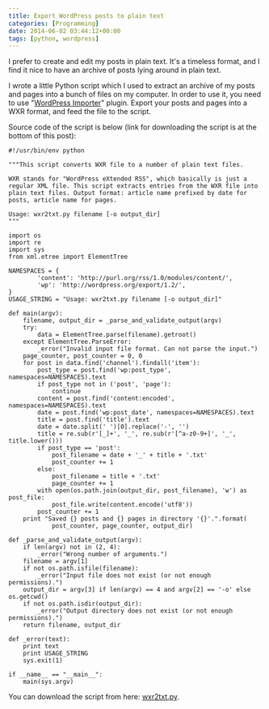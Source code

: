 ```yaml
---
title: Export WordPress posts to plain text
categories: [Programming]
date: 2014-06-02 03:44:12+00:00
tags: [python, wordpress]
---
```


I prefer to create and edit my posts in plain text. It's a timeless format, and
I find it nice to have an archive of posts lying around in plain text.

I wrote a little Python script which I used to extract an archive of my posts
and pages into a bunch of files on my computer. In order to use it, you need to
use "[WordPress Importer][1]" plugin. Export your posts and pages into a WXR
format, and feed the file to the script.

Source code of the script is below (link for downloading the script is at the
bottom of this post):

    #!/usr/bin/env python

    """This script converts WXR file to a number of plain text files.

    WXR stands for "WordPress eXtended RSS", which basically is just a
    regular XML file. This script extracts entries from the WXR file into
    plain text files. Output format: article name prefixed by date for
    posts, article name for pages.

    Usage: wxr2txt.py filename [-o output_dir]
    """

    import os
    import re
    import sys
    from xml.etree import ElementTree

    NAMESPACES = {
            'content': 'http://purl.org/rss/1.0/modules/content/',
            'wp': 'http://wordpress.org/export/1.2/',
    }
    USAGE_STRING = "Usage: wxr2txt.py filename [-o output_dir]"

    def main(argv):
        filename, output_dir = _parse_and_validate_output(argv)
        try:
            data = ElementTree.parse(filename).getroot()
        except ElementTree.ParseError:
            _error("Invalid input file format. Can not parse the input.")
        page_counter, post_counter = 0, 0
        for post in data.find('channel').findall('item'):
            post_type = post.find('wp:post_type', namespaces=NAMESPACES).text
            if post_type not in ('post', 'page'):
                continue
            content = post.find('content:encoded', namespaces=NAMESPACES).text
            date = post.find('wp:post_date', namespaces=NAMESPACES).text
            title = post.find('title').text
            date = date.split(' ')[0].replace('-', '')
            title = re.sub(r'[_]+', '_', re.sub(r'[^a-z0-9+]', '_', title.lower()))
            if post_type == 'post':
                post_filename = date + '_' + title + '.txt'
                post_counter += 1
            else:
                post_filename = title + '.txt'
                page_counter += 1
            with open(os.path.join(output_dir, post_filename), 'w') as post_file:
                post_file.write(content.encode('utf8'))
            post_counter += 1
        print "Saved {} posts and {} pages in directory '{}'.".format(
                post_counter, page_counter, output_dir)

    def _parse_and_validate_output(argv):
        if len(argv) not in (2, 4):
            _error("Wrong number of arguments.")
        filename = argv[1]
        if not os.path.isfile(filename):
            _error("Input file does not exist (or not enough permissions).")
        output_dir = argv[3] if len(argv) == 4 and argv[2] == '-o' else os.getcwd()
        if not os.path.isdir(output_dir):
            _error("Output directory does not exist (or not enough permissions).")
        return filename, output_dir

    def _error(text):
        print text
        print USAGE_STRING
        sys.exit(1)

    if __name__ == "__main__":
        main(sys.argv)

You can download the script from here: [wxr2txt.py][2].

[1]: http://wordpress.org/plugins/wordpress-importer/
[2]: https://gist.github.com/ruslanosipov/b748a138389db2cda1e8
